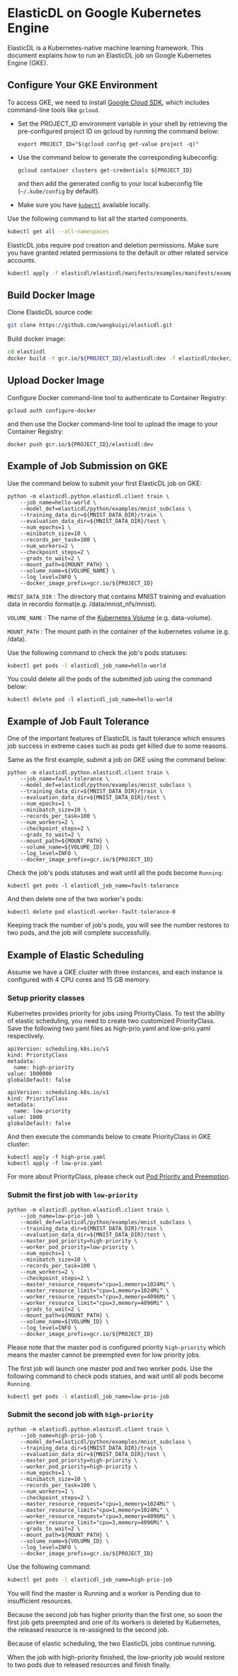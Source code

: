 # ElasticDL on Google Kubernetes Engine

ElasticDL is a Kubernetes-native machine learning framework.  This document explains how to run an ElasticDL job on Google Kubernetes Engine (GKE).

## Configure Your GKE Environment

To access GKE, we need to install [Google Cloud SDK](https://cloud.google.com/sdk/install), which includes command-line tools like `gcloud`.

- Set the PROJECT_ID environment variable in your shell by retrieving the pre-configured project ID on gcloud by running the command below:

   ```
   export PROJECT_ID="$(gcloud config get-value project -q)"
   ```

- Use the command below to generate the corresponding kubeconfig:

   ```
   gcloud container clusters get-credentials ${PROJECT_ID}
   ```
    and then add the generated config to your local kubeconfig file (`~/.kube/config` by default). 
 
- Make sure you have [`kubectl`](https://kubernetes.io/docs/tasks/tools/install-kubectl/) available locally.

Use the following command to list all the started components.

```bash
kubectl get all --all-namespaces
```

ElasticDL jobs require pod creation and deletion permissions. Make sure you have granted related permissions to the default or other related service accounts.

```bash
kubectl apply -f elasticdl/elasticdl/manifests/examples/manifests/examples/elasticdl-rbac.yaml
```

## Build Docker Image

Clone ElasticDL source code:

```bash
git clone https://github.com/wangkuiyi/elasticdl.git
```

Build docker image:

```bash
cd elasticdl
docker build -t gcr.io/${PROJECT_ID}/elasticdl:dev -f elasticdl/docker/Dockerfile .
```

## Upload Docker Image
Configure Docker command-line tool to authenticate to Container Registry:

```
gcloud auth configure-docker
```
and then use the Docker command-line tool to upload the image to your Container Registry:

```
docker push gcr.io/${PROJECT_ID}/elasticdl:dev
```
## Example of Job Submission on GKE
Use the command below to submit your first ElasticDL job on GKE:

```
python -m elasticdl.python.elasticdl.client train \
    --job_name=hello-world \
    --model_def=elasticdl/python/examples/mnist_subclass \
    --training_data_dir=${MNIST_DATA_DIR}/train \
    --evaluation_data_dir=${MNIST_DATA_DIR}/test \
    --num_epochs=1 \
    --minibatch_size=10 \
    --records_per_task=100 \
    --num_workers=2 \
    --checkpoint_steps=2 \
    --grads_to_wait=2 \
    --mount_path=${MOUNT_PATH} \
    --volume_name=${VOLUME_NAME} \
    --log_level=INFO \
    --docker_image_prefix=gcr.io/${PROJECT_ID}
```
`MNIST_DATA_DIR` : The directory that contains MNIST training and evaluation data in recordio format(e.g. /data/mnist_nfs/mnist).

`VOLUME_NAME` : The name of the [Kubernetes Volume](https://cloud.google.com/kubernetes-engine/docs/concepts/volumes) (e.g. data-volume).

`MOUNT_PATH` : The mount path in the container of the kubernetes volume (e.g. /data).


Use the following command to check the job's pods statuses:

```bash
kubectl get pods -l elasticdl_job_name=hello-world
```
You could delete all the pods of the submitted job using the command below:

```
kubectl delete pod -l elasticdl_job_name=hello-world
```

## Example of Job Fault Tolerance
One of the important features of ElasticDL is fault tolerance which ensures job success in extreme cases such as pods get killed due to some reasons.

Same as the first example, submit a job on GKE using the command below:

```
python -m elasticdl.python.elasticdl.client train \
    --job_name=fault-tolerance \
    --model_def=elasticdl/python/examples/mnist_subclass \
    --training_data_dir=${MNIST_DATA_DIR}/train \
    --evaluation_data_dir=${MNIST_DATA_DIR}/test \
    --num_epochs=1 \
    --minibatch_size=10 \
    --records_per_task=100 \
    --num_workers=2 \
    --checkpoint_steps=2 \
    --grads_to_wait=2 \
    --mount_path=${MOUNT_PATH} \
    --volume_name=${VOLUME_ID} \
    --log_level=INFO \
    --docker_image_prefix=gcr.io/${PROJECT_ID}
```
Check the job's pods statuses and wait until all the pods become `Running`:

```
kubectl get pods -l elasticdl_job_name=fault-tolerance
```
And then delete one of the two worker's pods:

```
kubectl delete pod elasticdl-worker-fault-tolerance-0
```
Keeping track the number of job's pods, you will see the number restores to two pods, and the job will complete successfully.

## Example of Elastic Scheduling
Assume we have a GKE cluster with three instances, and each instance is configured with 4 CPU cores and 15 GB memory.

### Setup priority classes

Kubernetes provides priority for jobs using PriorityClass. To test the ability of elastic scheduling, you need to create two customized PriorityClass. Save the following two yaml files as high-prio.yaml and low-prio.yaml respectively.

```
apiVersion: scheduling.k8s.io/v1
kind: PriorityClass
metadata:
  name: high-priority
value: 1000000
globalDefault: false
```
```
apiVersion: scheduling.k8s.io/v1
kind: PriorityClass
metadata:
  name: low-priority
value: 1000
globalDefault: false
```
And then execute the commands below to create PriorityClass in GKE cluster:

```
kubectl apply -f high-prio.yaml
kubectl apply -f low-prio.yaml
```
For more about PriorityClass, please check out [Pod Priority and Preemption](https://kubernetes.io/docs/concepts/configuration/pod-priority-preemption/).

### Submit the first job with `low-priority`
```
python -m elasticdl.python.elasticdl.client train \
    --job_name=low-prio-job \
    --model_def=elasticdl/python/examples/mnist_subclass \
    --training_data_dir=${MNIST_DATA_DIR}/train \
    --evaluation_data_dir=${MNIST_DATA_DIR}/test \
    --master_pod_priority=high-priority \
    --worker_pod_priority=low-priority \
    --num_epochs=1 \
    --minibatch_size=10 \
    --records_per_task=100 \
    --num_workers=2 \
    --checkpoint_steps=2 \
    --master_resource_request="cpu=1,memory=1024Mi" \
    --master_resource_limit="cpu=1,memory=1024Mi" \
    --worker_resource_request="cpu=3,memory=4096Mi" \
    --worker_resource_limit="cpu=3,memory=4096Mi" \
    --grads_to_wait=2 \
    --mount_path=${MOUNT_PATH} \
    --volume_name=${VOLUMN_ID} \
    --log_level=INFO \
    --docker_image_prefix=gcr.io/${PROJECT_ID}
```
Please note that the master pod is configured priority `high-priority` which means the master cannot be preempted even for low priority jobs.

The first job will launch one master pod and two worker pods. Use the following command to check pods statues, and wait until all pods become `Running`.

```bash
kubectl get pods -l elasticdl_job_name=low-prio-job
```

### Submit the second job with `high-priority`
```
python -m elasticdl.python.elasticdl.client train \
    --job_name=high-prio-job \
    --model_def=elasticdl/python/examples/mnist_subclass \
    --training_data_dir=${MNIST_DATA_DIR}/train \
    --evaluation_data_dir=${MNIST_DATA_DIR}/test \
    --master_pod_priority=high-priority \
    --worker_pod_priority=high-priority \
    --num_epochs=1 \
    --minibatch_size=10 \
    --records_per_task=100 \
    --num_workers=1 \
    --checkpoint_steps=2 \
    --master_resource_request="cpu=1,memory=1024Mi" \
    --master_resource_limit="cpu=1,memory=1024Mi" \
    --worker_resource_request="cpu=3,memory=4096Mi" \
    --worker_resource_limit="cpu=3,memory=4096Mi" \
    --grads_to_wait=2 \
    --mount_path=${MOUNT_PATH} \
    --volume_name=${VOLUMN_ID} \
    --log_level=INFO \
    --docker_image_prefix=gcr.io/${PROJECT_ID}
```
Use the following command:

```bash
kubectl get pods -l elasticdl_job_name=high-prio-job
```
You will find the master is Running and a worker is Pending due to insufficient resources.

Because the second job has higher priority than the first one, so soon the first job gets preempted and one of its workers is deleted by Kubernetes, the released resource is re-assigned to the second job.

Because of elastic scheduling, the two ElasticDL jobs continue running.

When the job with high-priority finished, the low-priority job would restore to two pods due to released resources and finish finally.
